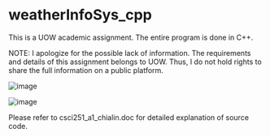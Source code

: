 # weatherInfoSys_cpp
This is a UOW academic assignment. The entire program is done in C++.

NOTE: I apologize for the possible lack of information. The requirements and details of this assignment belongs to UOW. Thus, I do not hold rights to share the full information on a public platform. 


![image](https://user-images.githubusercontent.com/66919203/84800394-59384480-b030-11ea-9b8a-ea2e771aa0e6.png)

![image](https://user-images.githubusercontent.com/66919203/84800425-648b7000-b030-11ea-8449-d33482cf4256.png)


Please refer to csci251_a1_chialin.doc for detailed explanation of source code.
